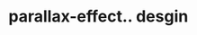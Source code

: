 # parallax-effect.. desgin                                                                                                                                                                                                                                                                                                                                                                                                                                                                                                                                                                                                                                   
